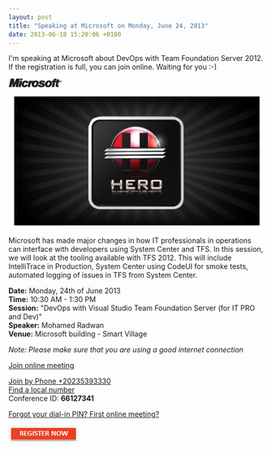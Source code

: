 ```yaml
---
layout: post
title: "Speaking at Microsoft on Monday, June 24, 2013"
date: 2013-06-18 15:20:06 +0100
---
```


I'm speaking at Microsoft about DevOps with Team Foundation Server 2012. If the registration is full, you can join online. Waiting for you :-)

![microsoft](/assets/img/2012/09/microsoft.gif "microsoft") 

![hero_emailer_01](/assets/img/2012/09/hero_emailer_01.jpg)

Microsoft has made major changes in how IT professionals in operations can interface with developers using System Center and TFS. In this session, we will look at the tooling available with TFS 2012. This will include IntelliTrace in Production, System Center using CodeUI for smoke tests, automated logging of issues in TFS from System Center.

**Date:** Monday, 24th of June 2013  
**Time:** 10:30 AM - 1:30 PM  
**Session:** "DevOps with Visual Studio Team Foundation Server (for IT PRO and Dev)"  
**Speaker:** Mohamed Radwan  
**Venue:** Microsoft building - Smart Village

*Note: Please make sure that you are using a good internet connection*

[Join online meeting](https://join.microsoft.com/meet/azzae/QW29M3WP "Join Meeting")

[Join by Phone +20235393330](http://click.email.microsoftemail.com/?qs=79b2545169976eab3a89cfa023ab68baf9956f01a6fdb9127ab7764510184da1a066e467350f8935)  
[Find a local number](http://click.email.microsoftemail.com/?qs=79b2545169976eab3a89cfa023ab68baf9956f01a6fdb9127ab7764510184da1a066e467350f8935)  
Conference ID: **66127341**

[Forgot your dial-in PIN? First online meeting?](http://r.office.microsoft.com/r/rlidOC10?clid=1033&p1=4&p2=1041&pc=oc&ver=4&subver=0&bld=7185&bldver=0)

[![register+now](/assets/img/2012/09/registernow.png "register+now")](https://msevents.microsoft.com/cui/EventDetail.aspx?culture=en-EG&EventID=1032556089&IO=T25fvQb4gKRt81YMUk3QsQ%3d%3d "Register")
